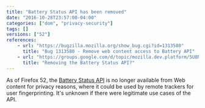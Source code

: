 ```yaml
---
title: "Battery Status API has been removed"
date: "2016-10-28T23:57:00-04:00"
categories: ["dom", "privacy-security"]
tags: []
versions: ["52"]
references:
    - url: "https://bugzilla.mozilla.org/show_bug.cgi?id=1313580"
      title: "Bug 1313580 - Remove web content access to Battery API"
    - url: "https://groups.google.com/d/topic/mozilla.dev.platform/5U8NHoUY-1k/discussion"
      title: "Removing the Battery Status API?"
---
```

As of Firefox 52, the [Battery Status API](https://developer.mozilla.org/en-US/docs/Web/API/Battery_Status_API) is no longer available from Web content for privacy reasons, where it could be used by remote trackers for user fingerprinting. It's unknown if there were legitimate use cases of the API.
